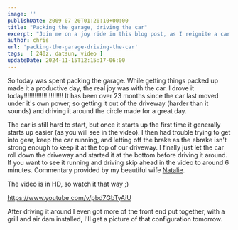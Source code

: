 ```yaml
---
image: ''
publishDate: 2009-07-20T01:20:10+00:00
title: "Packing the garage, driving the car"
excerpt: "Join me on a joy ride in this blog post, as I reignite a car after 23 months, register the struggles and celebrate the small victories."
author: chris
url: 'packing-the-garage-driving-the-car'
tags:  [ 240z, datsun, video ] 
updateDate: 2024-11-15T12:15:17-06:00
---
```


So today was spent packing the garage. While getting things packed up made it a productive day, the real joy was with the car. I drove it today!!!!!!!!!!!!!!!!!!!!!! It has been over 23 months since the car last moved under it's own power, so getting it out of the driveway (harder than it sounds) and driving it around the circle made for a great day.

The car is still hard to start, but once it starts up the first time it generally starts up easier (as you will see in the video). I then had trouble trying to get into gear, keep the car running, and letting off the brake as the ebrake isn't strong enough to keep it at the top of our driveway. I finally just let the car roll down the driveway and started it at the bottom before driving it around. If you want to see it running and driving skip ahead in the video to around 6 minutes. Commentary provided by my beautiful wife [Natalie](https://www.nataliehammond.com).

The video is in HD, so watch it that way ;)

https://www.youtube.com/v/pbd7GbTyAiU

After driving it around I even got more of the front end put together, with a grill and air dam installed, I'll get a picture of that configuration tomorrow.

